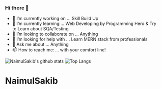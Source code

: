 ### Hi there 👋
<!--
**NaimulSakib/NaimulSakib** is a ✨ _special_ ✨ repository because its `README.md` (this file) appears on your GitHub profile.
-->

- 🔭 I’m currently working on ... Skill Build Up
- 🌱 I’m currently learning ... Web Developing by Programming Hero & Try to Learn about SQA/Testing 
- 👯 I’m looking to collaborate on ... Anything
- 🤔 I’m looking for help with ... Learn MERN stack from professionals 
- 💬 Ask me about ... Anything
- 📫 How to reach me: ... with your comfort line!

![NaimulSakib's github stats](https://github-readme-stats.vercel.app/api?username=NaimulSakib&count_private=true)
![Top Langs](https://github-readme-stats.vercel.app/api/top-langs/?username=NaimulSakib&layout=compact)
# NaimulSakib
